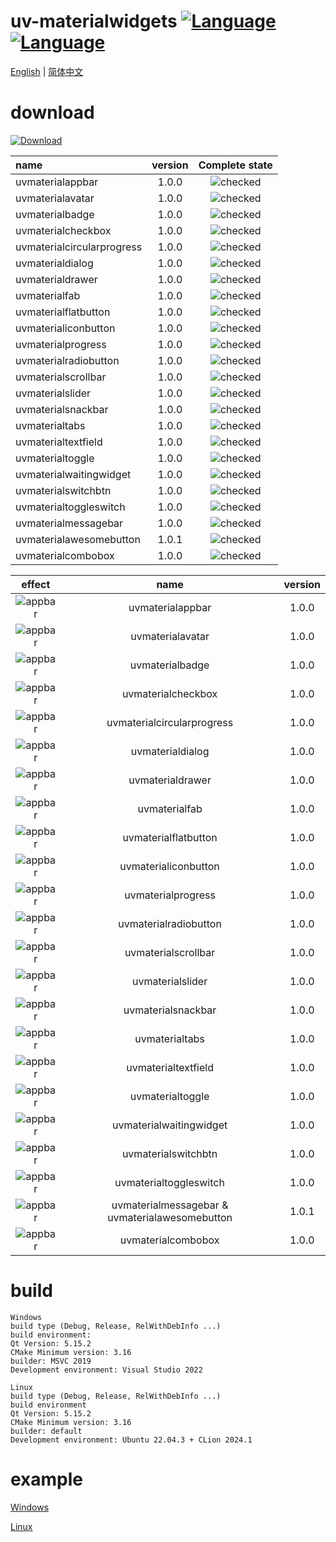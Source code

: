 ﻿# uv-materialwidgets [![Language](https://img.shields.io/badge/language-c++-brightgreen.svg)](https://github.com/crucal-crucal/uv-materialwidgets.git) [![Language](https://img.shields.io/badge/language-cmake-brightgreen.svg)](https://github.com/crucal-crucal/uv-materialwidgets.git)

[English](README.md) | [简体中文](docs/README.cn.md)

# download

[![Download](https://img.shields.io/badge/download-v1.0.1-blue.svg)](https://github.com/crucal-crucal/uv-materialwidgets/releases/tag/v1.0.1)

| name                       | version |                 Complete state                  |
|:---------------------------|:-------:|:-----------------------------------------------:|
| uvmaterialappbar           |  1.0.0  | ![checked](docs/resource/svg/finished_16px.svg) |
| uvmaterialavatar           |  1.0.0  | ![checked](docs/resource/svg/finished_16px.svg) |
| uvmaterialbadge            |  1.0.0  | ![checked](docs/resource/svg/finished_16px.svg) |
| uvmaterialcheckbox         |  1.0.0  | ![checked](docs/resource/svg/finished_16px.svg) |
| uvmaterialcircularprogress |  1.0.0  | ![checked](docs/resource/svg/finished_16px.svg) |
| uvmaterialdialog           |  1.0.0  | ![checked](docs/resource/svg/finished_16px.svg) |
| uvmaterialdrawer           |  1.0.0  | ![checked](docs/resource/svg/finished_16px.svg) |
| uvmaterialfab              |  1.0.0  | ![checked](docs/resource/svg/finished_16px.svg) |
| uvmaterialflatbutton       |  1.0.0  | ![checked](docs/resource/svg/finished_16px.svg) |
| uvmaterialiconbutton       |  1.0.0  | ![checked](docs/resource/svg/finished_16px.svg) |
| uvmaterialprogress         |  1.0.0  | ![checked](docs/resource/svg/finished_16px.svg) |
| uvmaterialradiobutton      |  1.0.0  | ![checked](docs/resource/svg/finished_16px.svg) |
| uvmaterialscrollbar        |  1.0.0  | ![checked](docs/resource/svg/finished_16px.svg) |
| uvmaterialslider           |  1.0.0  | ![checked](docs/resource/svg/finished_16px.svg) |
| uvmaterialsnackbar         |  1.0.0  | ![checked](docs/resource/svg/finished_16px.svg) |
| uvmaterialtabs             |  1.0.0  | ![checked](docs/resource/svg/finished_16px.svg) |
| uvmaterialtextfield        |  1.0.0  | ![checked](docs/resource/svg/finished_16px.svg) |
| uvmaterialtoggle           |  1.0.0  | ![checked](docs/resource/svg/finished_16px.svg) |
| uvmaterialwaitingwidget    |  1.0.0  | ![checked](docs/resource/svg/finished_16px.svg) |
| uvmaterialswitchbtn        |  1.0.0  | ![checked](docs/resource/svg/finished_16px.svg) |
| uvmaterialtoggleswitch     |  1.0.0  | ![checked](docs/resource/svg/finished_16px.svg) |
| uvmaterialmessagebar       |  1.0.0  | ![checked](docs/resource/svg/finished_16px.svg) |
| uvmaterialawesomebutton    |  1.0.1  | ![checked](docs/resource/svg/finished_16px.svg) |
| uvmaterialcombobox         |  1.0.0  | ![checked](docs/resource/svg/finished_16px.svg) |

|                           effect                            |                      name                      | version |
|:-----------------------------------------------------------:|:----------------------------------------------:|:-------:|
|      ![appbar](docs/resource/gif/uvmaterialappbar.gif)      |                uvmaterialappbar                |  1.0.0  |
|      ![appbar](docs/resource/gif/uvmaterialavatar.gif)      |                uvmaterialavatar                |  1.0.0  |
|      ![appbar](docs/resource/gif/uvmaterialbadge.gif)       |                uvmaterialbadge                 |  1.0.0  |
|     ![appbar](docs/resource/gif/uvmaterialcheckbox.gif)     |               uvmaterialcheckbox               |  1.0.0  |
| ![appbar](docs/resource/gif/uvmaterialcircularprogress.gif) |           uvmaterialcircularprogress           |  1.0.0  |
|      ![appbar](docs/resource/gif/uvmaterialdialog.gif)      |                uvmaterialdialog                |  1.0.0  |
|      ![appbar](docs/resource/gif/uvmaterialdrawer.gif)      |                uvmaterialdrawer                |  1.0.0  |
|       ![appbar](docs/resource/gif/uvmaterialfab.gif)        |                 uvmaterialfab                  |  1.0.0  |
|    ![appbar](docs/resource/gif/uvmaterialflatbutton.gif)    |              uvmaterialflatbutton              |  1.0.0  |
|    ![appbar](docs/resource/gif/uvmaterialiconbutton.gif)    |              uvmaterialiconbutton              |  1.0.0  |
|     ![appbar](docs/resource/gif/uvmaterialprogress.gif)     |               uvmaterialprogress               |  1.0.0  |
|   ![appbar](docs/resource/gif/uvmaterialradiobutton.gif)    |             uvmaterialradiobutton              |  1.0.0  |
|    ![appbar](docs/resource/gif/uvmaterialscrollbar.gif)     |              uvmaterialscrollbar               |  1.0.0  |
|      ![appbar](docs/resource/gif/uvmaterialslider.gif)      |                uvmaterialslider                |  1.0.0  |
|     ![appbar](docs/resource/gif/uvmaterialsnackbar.gif)     |               uvmaterialsnackbar               |  1.0.0  |
|       ![appbar](docs/resource/gif/uvmaterialtabs.gif)       |                 uvmaterialtabs                 |  1.0.0  |
|    ![appbar](docs/resource/gif/uvmaterialtextfield.gif)     |              uvmaterialtextfield               |  1.0.0  |
|      ![appbar](docs/resource/gif/uvmaterialtoggle.gif)      |                uvmaterialtoggle                |  1.0.0  |
|  ![appbar](docs/resource/gif/uvmaterialwaitingwidget.gif)   |            uvmaterialwaitingwidget             |  1.0.0  |
|    ![appbar](docs/resource/gif/uvmaterialswitchbtn.gif)     |              uvmaterialswitchbtn               |  1.0.0  |
|   ![appbar](docs/resource/gif/uvmaterialtoggleswitch.gif)   |             uvmaterialtoggleswitch             |  1.0.0  |
|    ![appbar](docs/resource/gif/uvmaterialmessagebar.gif)    | uvmaterialmessagebar & uvmaterialawesomebutton |  1.0.1  |
|     ![appbar](docs/resource/gif/uvmaterialcombobox.gif)     |               uvmaterialcombobox               |  1.0.0  |

# build

```
Windows
build type (Debug, Release, RelWithDebInfo ...)
build environment: 
Qt Version: 5.15.2
CMake Minimum version: 3.16
builder: MSVC 2019
Development environment: Visual Studio 2022

Linux
build type (Debug, Release, RelWithDebInfo ...)
build environment
Qt Version: 5.15.2
CMake Minimum version: 3.16
builder: default
Development environment: Ubuntu 22.04.3 + CLion 2024.1
```

# example

[Windows](docs/build-win.md)

[Linux](docs/build-linux.md)